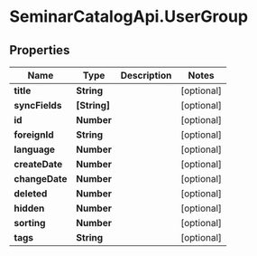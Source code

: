 # SeminarCatalogApi.UserGroup

## Properties
Name | Type | Description | Notes
------------ | ------------- | ------------- | -------------
**title** | **String** |  | [optional] 
**syncFields** | **[String]** |  | [optional] 
**id** | **Number** |  | [optional] 
**foreignId** | **String** |  | [optional] 
**language** | **Number** |  | [optional] 
**createDate** | **Number** |  | [optional] 
**changeDate** | **Number** |  | [optional] 
**deleted** | **Number** |  | [optional] 
**hidden** | **Number** |  | [optional] 
**sorting** | **Number** |  | [optional] 
**tags** | **String** |  | [optional] 


